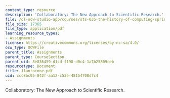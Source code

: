 ```yaml
---
content_type: resource
description: 'Collaboratory: The New Approach to Scientific Research.'
file: /ol-ocw-studio-app/courses/sts-035-the-history-of-computing-spring-2004/ccc8bc05842faa12c53e48154708d7c4_11antoinne.pdf
file_size: 17365
file_type: application/pdf
learning_resource_types:
- Assignments
license: https://creativecommons.org/licenses/by-nc-sa/4.0/
ocw_type: OCWFile
parent_title: Assignments
parent_type: CourseSection
parent_uid: 8e836459-d1cd-f190-d0c4-1a7b25809ceb
resourcetype: Document
title: 11antoinne.pdf
uid: ccc8bc05-842f-aa12-c53e-48154708d7c4
---
```

Collaboratory: The New Approach to Scientific Research.